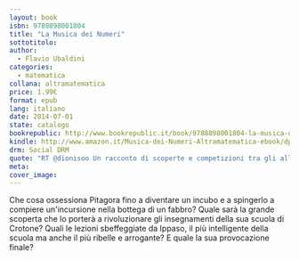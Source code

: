 ```yaml
---
layout: book
isbn: 9788898001804
title: "La Musica dei Numeri"
sottotitolo:
author:
  - Flavio Ubaldini
categories:
  - matematica
collana: altramatematica
price: 1.99€
format: epub
lang: italiano
date: 2014-07-01
state: catalogo
bookrepublic: http://www.bookrepublic.it/book/9788898001804-la-musica-dei-numeri/ 
kindle: http://www.amazon.it/Musica-dei-Numeri-Altramatematica-ebook/dp/B00LCXQD78/
drm: Social DRM
quote: "RT @dionisoo Un racconto di scoperte e competizioni tra gli allievi della scuola di Pitagora."
meta:
cover_image:
---
```

Che cosa ossessiona Pitagora fino a diventare un incubo e a spingerlo a compiere un'incursione nella bottega di un fabbro? Quale sarà la grande scoperta che lo porterà a rivoluzionare gli insegnamenti della sua scuola di Crotone? Quali le lezioni sbeffeggiate da Ippaso, il più intelligente della scuola ma anche il più ribelle e arrogante? E quale la sua provocazione finale?
